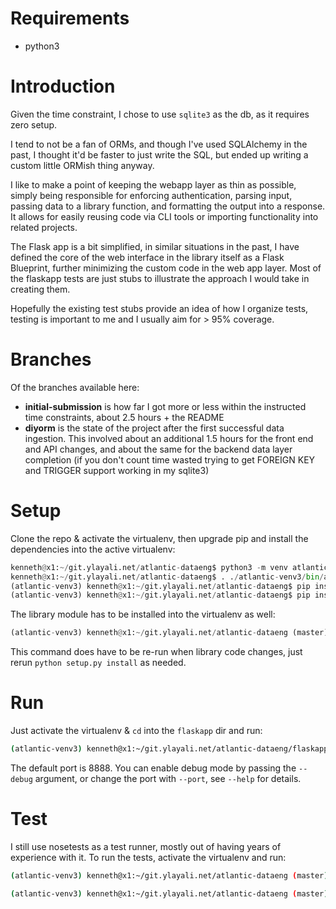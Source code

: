 
# Requirements

  * python3

# Introduction

Given the time constraint, I chose to use `sqlite3` as the db, as it requires
zero setup.

I tend to not be a fan of ORMs, and though I've used SQLAlchemy in the past, I
thought it'd be faster to just write the SQL, but ended up writing a custom
little ORMish thing anyway.

I like to make a point of keeping the webapp layer as thin as possible, simply
being responsible for enforcing authentication, parsing input, passing data to
a library function, and formatting the output into a response.  It allows for
easily reusing code via CLI tools or importing functionality into related projects.

The Flask app is a bit simplified, in similar situations in the past, I have
defined the core of the web interface in the library itself as a Flask
Blueprint, further minimizing the custom code in the web app layer.  Most of
the flaskapp tests are just stubs to illustrate the approach I would take in
creating them.

Hopefully the existing test stubs provide an idea of how I organize tests,
testing is important to me and I usually aim for > 95% coverage.

# Branches

Of the branches available here:

  * **initial-submission** is how far I got more or less within the instructed
    time constraints, about 2.5 hours + the README
  * **diyorm** is the state of the project after the first successful data
    ingestion.  This involved about an additional 1.5 hours for the front end
    and API changes, and about the same for the backend data layer completion
    (if you don't count time wasted trying to get FOREIGN KEY and TRIGGER
    support working in my sqlite3)

# Setup

Clone the repo & activate the virtualenv, then upgrade pip and install the
dependencies into the active virtualenv:
```python
kenneth@x1:~/git.ylayali.net/atlantic-dataeng$ python3 -m venv atlantic-venv3
kenneth@x1:~/git.ylayali.net/atlantic-dataeng$ . ./atlantic-venv3/bin/activate 
(atlantic-venv3) kenneth@x1:~/git.ylayali.net/atlantic-dataeng$ pip install -U pip
(atlantic-venv3) kenneth@x1:~/git.ylayali.net/atlantic-dataeng$ pip install -U -r requirements.txt
```

The library module has to be installed into the virtualenv as well:
```python
(atlantic-venv3) kenneth@x1:~/git.ylayali.net/atlantic-dataeng (master)$ python setup.py install
```

This command does have to be re-run when library code changes, just rerun
`python setup.py install` as needed.

# Run

Just activate the virtualenv & `cd` into the `flaskapp` dir and run:

```sh
(atlantic-venv3) kenneth@x1:~/git.ylayali.net/atlantic-dataeng/flaskapp$ python ./app.py
```

The default port is 8888.  You can enable debug mode by passing the `--debug`
argument, or change the port with `--port`, see `--help` for details.


# Test

I still use nosetests as a test runner, mostly out of having years of
experience with it.  To run the tests, activate the virtualenv and run:

```sh
(atlantic-venv3) kenneth@x1:~/git.ylayali.net/atlantic-dataeng (master)$ nosetests -v ./flaskapp/

(atlantic-venv3) kenneth@x1:~/git.ylayali.net/atlantic-dataeng (master)$ nosetests -v ./atldata/
```


